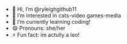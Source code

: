 - 👋 Hi, I’m @ryleighgithub11
- 👀 I’m interested in cats-video games-media
- 🌱 I’m currently learning coding!
- 😄 Pronouns: she/her
- ⚡ Fun fact: im actully a leo!

<!---
ryleighgithub11/ryleighgithub11 is a ✨ special ✨ repository because its `README.md` (this file) appears on your GitHub profile.
You can click the Preview link to take a look at your changes.
--->
